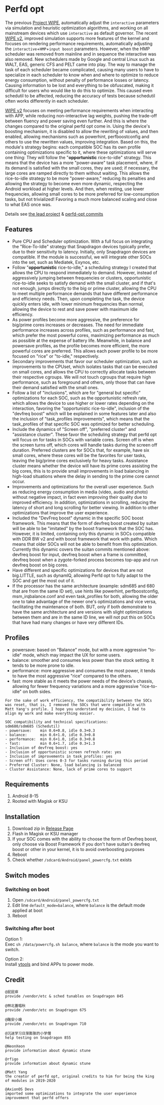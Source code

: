 # Perfd opt

The previous [Project WIPE](https://github.com/yc9559/cpufreq-interactive-opt), automatically adjust the `interactive` parameters via simulation and heuristic optimization algorithms, and working on all mainstream devices which use `interactive` as default governor. The recent [WIPE v2](https://github.com/yc9559/wipe-v2), improved simulation supports more features of the kernel and focuses on rendering performance requirements, automatically adjusting the `interactive`+`HMP`+`input boost` parameters. However, when the HMP scheduler was removed from mainline and in sequence the interactive was also removed. New schedulers made by Google and central Linux such as WALT, EAS, generic CFS and PELT came into play. The way to manage the task of each scheduler became complicated, causing many users to have to specialize in each scheduler to know when and where to optimize to reduce energy consumption, without penalty of performance losses or latency. Causing information to be lost and everything to be obfuscated, making it difficult for users who would like to do this to optimize. This caused even schedutil to be affected, reducing the accuracy of tests because schedutil often works differently in each scheduler.

[WIPE v2](https://github.com/yc9559/wipe-v2) focuses on meeting performance requirements when interacting with APP, while reducing non-interactive lag weights, pushing the trade-off between fluency and power saving even further. And this is where the changes compared to the original perfd ​​opt come in. Using the device's boosting mechanism, it is disabled to allow the rewriting of values, and then enabled, allowing mechanisms such as powerhint, perfboostconfig and others to use the rewritten values, improving integration. Based on this, the module's strategy begins: each compatible SOC has its own profile containing optimizations specific to it, where these optimizations will serve one thing: They will follow the "**opportunistic** rice-to-idle" strategy. This means that the device has a more "power-aware" task placement, where, if its demand is satisfied with the small cores, they are used; if necessary, the large cores are ramped directly to them without waiting. This allows the rice-to-idle strategy to be more "power-aware," reducing its penalties and allowing the strategy to become even more dynamic, respecting the Android workload at higher levels. And then, when resting, use lower frequencies, allowing small cores to be more preferred for low-consumption tasks, but not trivialized! Favoring a much more balanced scaling and close to what EAS once was.

Details see [the lead project](https://github.com/yc9559/sdm855-tune/commits/master) & [perfd-opt commits](https://github.com/yc9559/perfd-opt/commits/master)    

## Features

- Pure CPU and Scheduler optimization. With a full focus on integrating the "Rice-To-Idle" strategy that Snapdragon devices typically prefer, due to their sensitivity to latency. Initially, only Snapdragon devices are compatible. If the module is successful, we will integrate other SOCs into the set, such as Mediatek, Exynos, etc.
- Follow "**opportunistic** rice-to-idle," a scheduling strategy I created that allows the CPU to respond immediately to demand. However, instead of aggressively jumping between frequencies or clusters, opportunistic rice-to-idle seeks to satisfy demand with the small cluster, and if that's not enough, jumps directly to the big or prime cluster, allowing the CPU to meet multiple performance demands that have different performance and efficiency needs. Then, upon completing the task, the device quickly enters idle, with lower minimum frequencies than normal, allowing the device to rest and save power with maximum idle efficiency.
- As power profiles become more aggressive, the preference for big/prime cores increases or decreases. The need for immediate performance increases across profiles, such as performance and fast, which prefer the most powerful cores, maximizing performance as much as possible at the expense of battery life. Meanwhile, in balance and powersave profiles, as the profile becomes more efficient, the more powerful cores are preferred. This allows each power profile to be more focused on "rice" or "to-idle," respectively.
- Secondary improvements that favor our scheduler optimization, such as improvements to the CPUset, which isolates tasks that can be executed on small cores, and allows the CPU to correctly allocate tasks between their respective cgroups. We will not touch cgroups that require high performance, such as foreground and others, only those that can have their demand satisfied with the small ones.
- Follow a list of "inclusions", which are for "general but specific" optimizations for each SOC, such as the opportunistic refresh rate, which allows the device to use higher or lower rates depending on the interaction, favoring the "opportunistic rice-to-idle", inclusion of the "devfreq boost" which will be explained in some features later and also the inclusion of "task_profiles improvements", which means that the task_profiles of that specific SOC was optimized for better scheduling.
- Include the dynamics of "Screen off", "preferred cluster" and "assistance cluster". These favor the scheduling strategy that perfd ​​opt will focus on for tasks in SOCs with variable cores. Screen off is when the screen turns off, which cores will handle tasks during the screen off duration. Preferred clusters are for SOCs that, for example, have six small cores, where these cores will be the favorites for user tasks, leaving the big/prime cores exclusively for heavy tasks. Assistance cluster means whether the device will have its prime cores assisting the big cores, this is to provide small improvements in load balancing in high-load situations where the delay in sending to the prime core cannot occur.
- Improvements and optimizations for the overall user experience. Such as reducing energy consumption in media (video, audio and photo) without negative impact, in fact even improving their quality due to improved efficiency. In addition, optimizations in scrolling, reducing the latency of short and long scrolling for better viewing. In addition to other optimizations that improve the user experience.
- Included the "DevFreq boost" dynamic in the specific SOC boost framework. This means that the form of devfreq boost created by suitan will be able to be "imitated" by the boost framework that the SOC has. However, it is limited, containing only this dynamic in SOCs compatible with DDR BW v2 and with boost framework that work with paths. Which means that older SOCs will not be able to benefit from this optimization. Currently this dynamic covers the suitan commits mentioned above: devfreq boost for input, devfreq boost when a frame is committed, devfreq boost when a zygote-forked process becomes top-app and run devfreq boost on big cores.
- Have different and specific optimizations for devices that are not big.LITTLE, such as dynamlQ, allowing Perfd opt to fully adapt to the SOC and get the most out of it.
- If the processor has the same architecture (example: sdm685 and 680 that are from the same ID set), use hints like powerhint, perfboostconfig, msm_irqbalance.conf and even task_profiles for both, allowing the older one to take advantage of the newer one's optimizations and vice versa, facilitating the maintenance of both. BUT, only if both demonstrate to have the same architecture and are versions with slight optimizations between them and are in the same ID line, we will not put this on SOCs that have had many changes or have very different IDs.

## Profiles

- powersave: based on "Balance" mode, but with a more aggressive "to-idle" mode, which may impact the UX for some users.
- balance: smoother and consumes less power than the stock setting. It tends to be more prone to idle.
- performance: more aggressive and consumes the most power, it tends to have the most aggressive "rice" compared to the others.
- fast: more stable as it meets the power needs of the device's chassis, allowing for fewer frequency variations and a more aggressive "rice-to-idle" on both sides.

```plain
For the sake of work efficiency, the compatibility between the SOCs 
was reset, that is, I removed the SOCs that were compatible with
Matt Yang's profile. I hope you understand my decision, I had to 
align my work and make everything easier.

SOC compatibility and technical specifications:
sdm680/sdm685 (Schedutil)
- powersave:    min 0.6+0.8, idle 0.3+0.3
- balance:      min 0.6+1.0, idle 0.3+0.8
- performance:  min 0.6+1.0, idle 0.3+0.8
- fast:         min 0.6+1.7, idle 0.3+1.3
- Inclusion of devfreq boost: yes
- Inclusion of opportunistic screen refresh rate: yes
- Inclusion of improvements in task_profiles: yes
- Screen off: Uses cores 0-3 for tasks running during this period
- Preferred Cluster: None, load balancing is balanced
- Cluster Assistance: None, lack of prime cores to support
```

## Requirements

1. Android 8-15
2. Rooted with Magisk or KSU

## Installation

1. Download zip in [Release Page](https://github.com/yc9559/perfd-opt/releases)
2. Flash in Magisk or KSU manager
3. If your SOC comes with the ability to choose the form of Devfreq boost, only choose via Boost Framework if you don't have suitan's devfreq boost or other in your kernel, it is to avoid overboosting purposes
4. Reboot
5. Check whether `/sdcard/Android/panel_powercfg.txt` exists

## Switch modes

### Switching on boot

1. Open `/sdcard/Android/panel_powercfg.txt`
2. Edit line `default_mode=balance`, where `balance` is the default mode applied at boot
3. Reboot

### Switching after boot

Option 1:  
Exec `sh /data/powercfg.sh balance`, where `balance` is the mode you want to switch.  

Option 2:  
Install [vtools](https://www.coolapk.com/apk/com.omarea.vtools) and bind APPs to power mode.  

## Credit

```plain
@屁屁痒
provide /vendor/etc & sched tunables on Snapdragon 845

@林北蓋唱秋
provide /vendor/etc on Snapdragon 675

@酪安小煸
provide /vendor/etc on Snapdragon 710

@沉迷学习日渐膨胀的小学僧
help testing on Snapdragon 855

@NeonXeon
provide information about dynamic stune

@rfigo
provide information about dynamic stune

@Matt Yang
the creator of perfd ​​opt, original credits to him for being the king of modules in 2019-2020

@AxionOS Devs
imported some optimizations to integrate the user experience improvement that perfd ​​offers
```
